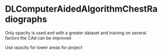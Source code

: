 # DLComputerAidedAlgorithmChestRadiographs

Only opacity is used and with a greater dataset and training on several factors the CAd can be improved

Use opacity for lower areas for project
